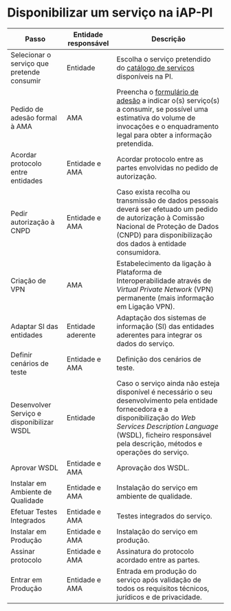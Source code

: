 # Disponibilizar um serviço na iAP-PI

| Passo                                       | Entidade responsável | Descrição                                                                                                                                                                                                                                               |
| ------------------------------------------- | -------------------- | ------------------------------------------------------------------------------------------------------------------------------------------------------------------------------------------------------------------------------------------------------- |
| Selecionar o serviço que pretende consumir  | Entidade             | Escolha o serviço pretendido do [catálogo de serviços](https://www.iap.gov.pt/web/iap/plataforma-de-integracao) disponíveis na PI.                                                                                                                      |
| Pedido de adesão formal à AMA               | AMA                  | Preencha o [formulário de adesão](https://www.iap.gov.pt/web/iap/formulario-de-adesao?serviceId=3) a indicar o(s) serviço(s) a consumir, se possível uma estimativa do volume de invocações e o enquadramento legal para obter a informação pretendida. |
| Acordar protocolo entre entidades           | Entidade e AMA       | Acordar protocolo entre as partes envolvidas no pedido de autorização.                                                                                                                                                                                  |
| Pedir autorização à CNPD                    | Entidade e AMA       | Caso exista recolha ou transmissão de dados pessoais deverá ser efetuado um pedido de autorização à Comissão Nacional de Proteção de Dados (CNPD) para disponibilização dos dados à entidade consumidora.                                               |
| Criação de VPN                              | AMA                  | Estabelecimento da ligação à Plataforma de Interoperabilidade através de _Virtual Private Network_ (VPN) permanente (mais informação em Ligação VPN).                                                                                                   |
| Adaptar SI das entidades                    | Entidade aderente    | Adaptação dos sistemas de informação (SI) das entidades aderentes para integrar os dados do serviço.                                                                                                                                                    |
| Definir cenários de teste                   | Entidade e AMA       | Definição dos cenários de teste.                                                                                                                                                                                                                        |
| Desenvolver Serviço e disponibilizar WSDL   | Entidade             | Caso o serviço ainda não esteja disponível é necessário o seu desenvolvimento pela entidade fornecedora e a disponibilização do _Web Services Description Language_ (WSDL), ficheiro responsável pela descrição, métodos e operações do serviço.        |
| Aprovar WSDL                                | Entidade e AMA       | Aprovação dos WSDL.                                                                                                                                                                                                                                     |
| Instalar em Ambiente de Qualidade           | Entidade e AMA       | Instalação do serviço em ambiente de qualidade.                                                                                                                                                                                                         |
| Efetuar Testes Integrados                   | Entidade e AMA       | Testes integrados do serviço.                                                                                                                                                                                                                           |
| Instalar em Produção                        | Entidade e AMA       | Instalação do serviço em produção.                                                                                                                                                                                                                      |
| Assinar protocolo                           | Entidade e AMA       | Assinatura do protocolo acordado entre as partes.                                                                                                                                                                                                       |
| Entrar em Produção                          | Entidade e AMA       | Entrada em produção do serviço após validação de todos os requisitos técnicos, jurídicos e de privacidade.                                                                                                                                              |
